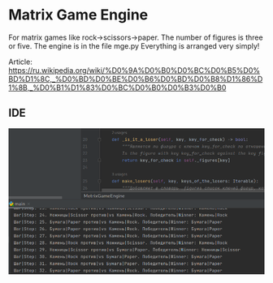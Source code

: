 # Matrix Game Engine
For matrix games like rock->scissors->paper.
The number of figures is three or five.
The engine is in the file mge.py
Everything is arranged very simply!

Article: https://ru.wikipedia.org/wiki/%D0%9A%D0%B0%D0%BC%D0%B5%D0%BD%D1%8C,_%D0%BD%D0%BE%D0%B6%D0%BD%D0%B8%D1%86%D1%8B,_%D0%B1%D1%83%D0%BC%D0%B0%D0%B3%D0%B0

## IDE
![alt text](https://github.com/octaprog7/matrix_game_engine/blob/master/ide.png)